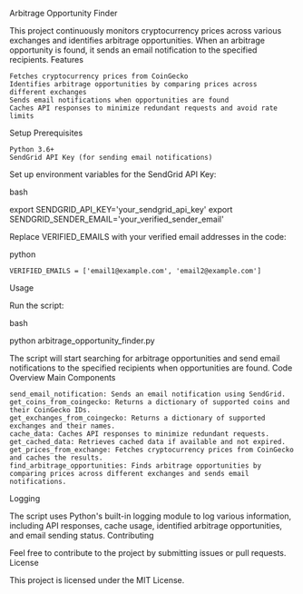 Arbitrage Opportunity Finder

This project continuously monitors cryptocurrency prices across various exchanges and identifies arbitrage opportunities. When an arbitrage opportunity is found, it sends an email notification to the specified recipients.
Features

    Fetches cryptocurrency prices from CoinGecko
    Identifies arbitrage opportunities by comparing prices across different exchanges
    Sends email notifications when opportunities are found
    Caches API responses to minimize redundant requests and avoid rate limits

Setup
Prerequisites

    Python 3.6+
    SendGrid API Key (for sending email notifications)



Set up environment variables for the SendGrid API Key:

bash

export SENDGRID_API_KEY='your_sendgrid_api_key'
export SENDGRID_SENDER_EMAIL='your_verified_sender_email'

Replace VERIFIED_EMAILS with your verified email addresses in the code:

python

    VERIFIED_EMAILS = ['email1@example.com', 'email2@example.com']

Usage

Run the script:

bash

python arbitrage_opportunity_finder.py

The script will start searching for arbitrage opportunities and send email notifications to the specified recipients when opportunities are found.
Code Overview
Main Components

    send_email_notification: Sends an email notification using SendGrid.
    get_coins_from_coingecko: Returns a dictionary of supported coins and their CoinGecko IDs.
    get_exchanges_from_coingecko: Returns a dictionary of supported exchanges and their names.
    cache_data: Caches API responses to minimize redundant requests.
    get_cached_data: Retrieves cached data if available and not expired.
    get_prices_from_exchange: Fetches cryptocurrency prices from CoinGecko and caches the results.
    find_arbitrage_opportunities: Finds arbitrage opportunities by comparing prices across different exchanges and sends email notifications.

Logging

The script uses Python's built-in logging module to log various information, including API responses, cache usage, identified arbitrage opportunities, and email sending status.
Contributing

Feel free to contribute to the project by submitting issues or pull requests.
License

This project is licensed under the MIT License.
